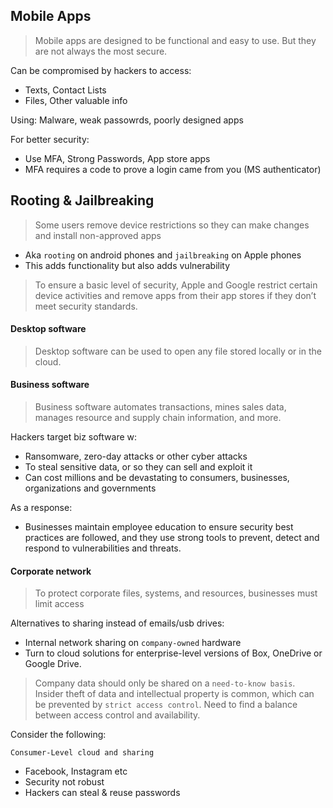 ## Mobile Apps
> Mobile apps are designed to be functional and easy to use.
But they are not always the most secure.

Can be compromised by hackers to access:
* Texts, Contact Lists
* Files, Other valuable info

Using: Malware, weak passowrds, poorly designed apps

For better security:
* Use MFA, Strong Passwords, App store apps
* MFA requires a code to prove a login came from you (MS authenticator)

## Rooting & Jailbreaking
>Some users remove device restrictions so they can make changes and install non-approved apps
* Aka `rooting` on android phones and `jailbreaking` on Apple phones
* This adds functionality but also adds vulnerability

> To ensure a basic level of security, Apple and Google restrict certain device activities
and remove apps from their app stores if they don’t meet security standards.

#### Desktop software
> Desktop software can be used to open any file stored locally or in the cloud.

#### Business software
> Business software automates transactions, mines sales data, manages resource and supply
chain information, and more.

Hackers target biz software w:
* Ransomware, zero-day attacks or other cyber attacks
* To steal sensitive data, or so they can sell and exploit it 
* Can cost millions and be devastating to consumers, businesses, organizations and governments

As a response:
* Businesses maintain employee education to ensure security best practices are followed, and they use strong tools to prevent, detect and respond to vulnerabilities and threats.

#### Corporate network
> To protect corporate files, systems, and resources, businesses must limit access

Alternatives to sharing instead of emails/usb drives:
* Internal network sharing on `company-owned` hardware
* Turn to cloud solutions for enterprise-level versions of Box, OneDrive or Google Drive.

> Company data should only be shared on a `need-to-know basis`. Insider theft of data and intellectual property is common, which can be prevented by `strict access control`. Need to find  a balance between access control and availability.

Consider the following:

`Consumer-Level cloud and sharing`
* Facebook, Instagram etc 
* Security not robust
* Hackers can steal & reuse passwords
